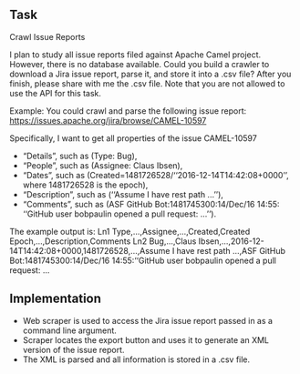 ## Task

Crawl Issue Reports

I plan to study all issue reports filed against Apache Camel project. However, there is no
database available. Could you build a crawler to download a Jira issue report, parse it, and store
it into a .csv file? After you finish, please share with me the .csv file. Note that you are not
allowed to use the API for this task.

Example: You could crawl and parse the following issue report:
https://issues.apache.org/jira/browse/CAMEL-10597

Specifically, I want to get all properties of the issue CAMEL-10597
- “Details”, such as (Type: Bug),
- “People”, such as (Assignee: Claus Ibsen),
- “Dates”, such as (Created=1481726528/‘‘2016-12-14T14:42:08+0000’’, where 1481726528 is the epoch),
- “Description”, such as (‘‘Assume I have rest path ...’’),
- “Comments”, such as (ASF GitHub Bot:1481745300:14/Dec/16 14:55: ‘‘GitHub user bobpaulin opened a pull request: ...’’).

The example output is: Ln1 Type,...,Assignee,...,Created,Created Epoch,...,Description,Comments Ln2 Bug,...,Claus Ibsen,...,2016-12-14T14:42:08+0000,1481726528,...,Assume I have rest path ...,ASF GitHub Bot:1481745300:14/Dec/16 14:55:‘‘GitHub user bobpaulin opened a pull request: ...

## Implementation

- Web scraper is used to access the Jira issue report passed in as a command line argument.
- Scraper locates the export button and uses it to generate an XML version of the issue report.
- The XML is parsed and all information is stored in a .csv file.
